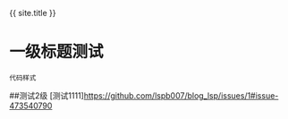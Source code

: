 {{ site.title }}
# 一级标题测试
```
代码样式
```
##测试2级
[测试1111]https://github.com/lspb007/blog_lsp/issues/1#issue-473540790

